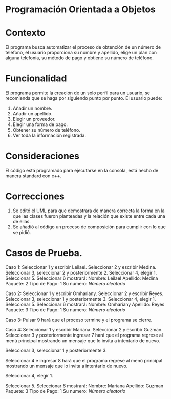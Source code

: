 # Programación Orientada a Objetos

# Contexto
El programa busca automatizar el proceso de obtención de un número de teléfono, el usuario proporciona su nombre y apellido, elige un plan con alguna telefonía, su método de pago y obtiene su número de teléfono.

# Funcionalidad

El programa permite la creación de un solo perfil para un usuario, se recomienda que se haga por siguiendo punto por punto.
El usuario puede:
1. Añadir un nombre.
2. Añadir un apellido.
3. Elegir un proveedor.
4. Elegir una forma de pago.
5. Obtener su número de teléfono.
6. Ver toda la información registrada.

# Consideraciones

El código está programado para ejecutarse en la consola, está hecho de manera standard con c++.

# Correcciones

1. Se editó el UML para que demostrara de manera correcta la forma en la que las clases fueron planteadas y la relación que existe entre cada una de ellas.
2. Se añadió al código un proceso de composición para cumplir con lo que se pidió.

# Casos de Prueba.

Caso 1:
Seleccionar 1 y escribir Leilael.
Seleccionar 2 y escribir Medina.
Seleccionar 3, seleccionar 2 y posteriormente 2.
Seleccionar 4, elegir 1.
Seleccionar 5.
Seleccionar 6 mostrará:
Nombre: Leilael
Apellido: Medina
Paquete: 2
Tipo de Pago: 1
Su numero: *Número aleatorio*

Caso 2:
Seleccionar 1 y escribir Omhariany.
Seleccionar 2 y escribir Reyes.
Seleccionar 3, seleccionar 1 y posteriormente 3.
Seleccionar 4, elegir 1.
Seleccionar 5.
Seleccionar 6 mostrará:
Nombre: Omhariany
Apellido: Reyes
Paquete: 3
Tipo de Pago: 1
Su numero: *Número aleatorio*

Caso 3:
Pulsar 9 hará que el proceso termine y el programa se cierre.

Caso 4:
Seleccionar 1 y escribir Mariana.
Seleccionar 2 y escribir Guzman.
Seleccionar 3 y posteriormente ingresar 7 hará que el programa regrese al menú principal mostrando un mensaje que lo invita a intentarlo de nuevo.

Seleccionar 3, seleccionar 1 y posteriormente 3.

Seleccionar 4 e ingresar 8 hará que el programa regrese al menú principal mostrando un mensaje que lo invita a intentarlo de nuevo.

Seleccionar 4, elegir 1.

Seleccionar 5.
Seleccionar 6 mostrará:
Nombre: Mariana
Apellido: Guzman
Paquete: 3
Tipo de Pago: 1
Su numero: *Número aleatorio*
